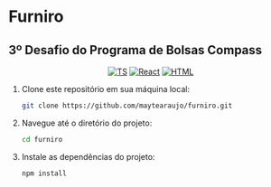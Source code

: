 # Furniro
## 3º Desafio do Programa de Bolsas Compass

<div align="center">

  [![TS](https://img.shields.io/badge/Feito%20com-TypeScript-F6D8C6)](#) 
  [![React](https://img.shields.io/badge/Feito%20com-React-F6D8C6)](#) 
  [![HTML](https://img.shields.io/badge/Feito%20com-HTML-F6D8C6)](#) 
  
  
</div>

1. Clone este repositório em sua máquina local:

     ```bash
     git clone https://github.com/maytearaujo/furniro.git
     ```
2. Navegue até o diretório do projeto:

    ```bash
    cd furniro
    ```
3. Instale as dependências do projeto:
   
    ```bash
    npm install
     
